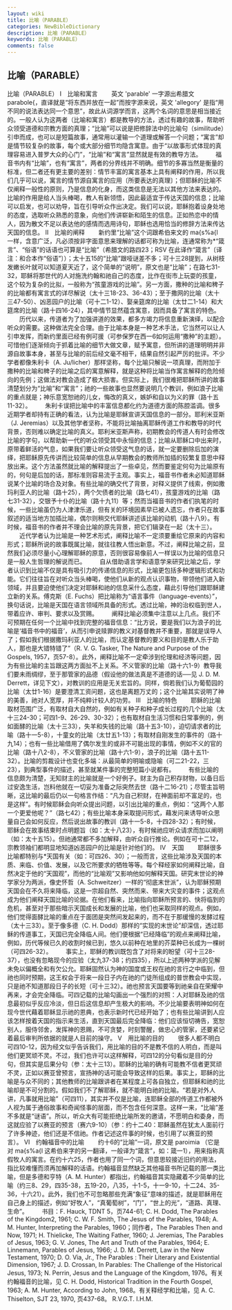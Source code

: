 ```yaml
---
layout: wiki
title: 比喻（PARABLE）
categories: NewBibleDictionary
description: 比喻（PARABLE）
keywords: 比喻（PARABLE）
comments: false
---
```


## 比喻（PARABLE）



比喻（PARABLE）
Ⅰ　比喻和寓言
　　英文 'parable' 一字源出希腊文 parabole{，直译就是“将东西并放在一起”而按字源来说，英文 'allegory' 是指“用不同的说法表达同一个意思”，故此从词源学而言，这两个名词的意思是相当接近的。一般人认为这两者（比喻和寓言）都是教导的方法，透过有趣的故事，帮助听众领受道德和宗教方面的真理；“比喻”可以说是把修辞法中的比喻句（similitude）引申而成，也可以是短篇故事，通常用以灌输一个道理或解答一个问题；“寓言”却是情节较复杂的故事，每个或大部分细节均隐含寓意。由于“以故事形式体现的真理容易进入普罗大众的心门”，“比喻”和“寓言”显然就是有效的教导方法。
　　福音书内有“比喻”，也有“寓言”，两者的分界线并不明确。细节的多寡当然是衡量的标准，但二者还有更主要的差别：情节丰富的寓言基本上具有阐释的作用，所以我们几乎可以说，寓言的情节源自寓言的应用〔所要表达的真理〕；但耶稣的比喻不仅阐释一般性的原则，乃是信息的化身，而这类信息是无法以其他方法来表达的。比喻的作用是给人当头棒喝，教人有新领悟，因此最适宜于传达天国的信息；比喻可以启发，也可以劝导，旨在引导听众作出决定。我们可以说，耶稣抱着设身处地的态度，选取听众熟悉的意象，向他们传讲崭新和陌生的信息。正如热恋中的情人，因为散文不足以表达他的感情而选用诗句，耶稣也选用恰当的修辞方法来传达天国的信息。
Ⅱ　比喻的阐释
　　新约里“比喻”这个词跟希伯来文的 ma{s%a{l 一样，含意广泛，凡必须按非字面意思来理解的话都可称为比喻，连通常称为*“箴言”、“俗语”的话语也可算是“比喻”（希腊文的路四23；RSV 在此译作“箴言”〔译注：和合本作“俗语”〕）；太十五15的“比喻”跟哑谜差不多；可十三28提到，从树枝发嫩长叶就可以知道夏天近了，这个简单的“说明”，原文也是“比喻”；在路七31-32，耶稣将那世代的人对施洗约翰和祂自己的态度，比作在街市上玩耍的孩童，这个较为复杂的比拟，一般称为“孩童游戏的比喻”。另一方面，撒种的比喻和稗子的比喻都有寓言式的详尽解说（太十三18-23、36-43）；至于撒网的比喻（太十三47-50）、凶恶园户的比喻（可十二1-12）、娶亲筵席的比喻（太廿二1-14）和大筵席的比喻（路十四16-24），其中情节显然蕴含寓意，因而具备了寓言的特色。
　　历代以来，传道者为了加强讲道的效果，都多方竭力将信息重新演绎，以配合听众的需要。这种做法完全合理。由于比喻本身是一种艺术手法，它当然可以让人引申发挥，而新约里面已经有例可援（可参保罗在西一6如何运用“撒种”的主题）。可惜他们逐渐倾向于抓着比喻的细节大做文章，赋予寓意，但所讲的道理明明并非源自故事本身，甚至与比喻的前后经文毫不相干，结果自然引起严厉的批评。不少学者都像朱利卡（A. Ju/licher）那样坚称，每个比喻只解说一项真理，而附加于撒种的比喻和稗子的比喻之后的寓意解释，就是这种将比喻当作寓言解释的危险倾向的先例；这做法对教会造成了极大损害。但实际上，我们很难把耶稣所讲的故事清楚划分为“比喻”和“寓言”；祂的一些故事也显然要说明几个教训，例如浪子比喻的重点就是；神乐意宽恕祂的儿女，悔改的真义，嫉妒和自以为义的罪（路十五11-32）。
　　朱利卡误把比喻中的丰富信息都化约为道德方面的陈腔滥调。很多近期学者却持有正确的看法，认为比喻是耶稣宣讲天国信息的一部分。耶利米亚斯（J. Jeremias）以及其他学者坚称，不能将比喻抽离耶稣传道工作和教导的时代背景，否则难以确定比喻的真义。耶利米亚斯声称，初期教会的传道人有时会修改比喻的字句，以帮助新一代的听众领受其中永恒的信息；比喻从耶稣口中出来时，原带着鲜活的气息，如果我们要让听众领受这气息的话，就一定要删除后加的演绎，把耶稣原先传讲而比较简单的信息从早期教会的教师所加插的较繁复意思中释放出来。这个方法虽然就比喻的解释提出了一些卓见，然而要鉴定何句为比喻原有的，何句是后加的话，那标准则容易流于主观。事实上，福音书作者未必知道耶稣说某个比喻的场合及对象。有些比喻的确交代了背景，对释义提供了线索，例如撒玛利亚人的比喻（路十25），两个欠债者的比喻（路七41），孩童游戏的比喻（路七31-32），交银予十仆的比喻（路十九11）等；然而当福音书的作者们执笔的时候，一些比喻虽仍为人津津乐道，但有关的环境因素早已被人遗忘，作者只在故事叙述的适当地方加插比喻，偶尔则稍交代耶稣讲述该比喻的动机（路十八9）。有时候，福音书的作者并不理会比喻的原先背景，把它们辑录在一起（太十三）。
　　近代学者认为比喻是一种艺术形式，阐释比喻不一定须要重绘它原来的内容和形式；耶稣所说的故事既属比喻，就往往教人悟出新意。不过，阐释比喻之前，显然我们必须尽量小心理解耶稣的原意，否则很容易像前人一样误以为比喻的信息只是一般人生哲理的解说而已。
　　自从借助语言学和语意学来研究比喻之后，学者认识到比喻不仅是具有吸引力的传递信息的形式，比喻更包括多种逻辑形式和功能。它们往往旨在对听众当头棒喝，使他们从新的观点认识事物，带领他们进入新领域，并且要迫使他们决定对耶稣和祂的信息采什么态度，藉此引导他们跟耶稣建立新的关系。傅克斯（E. Fuchs）把比喻称为“语言事件（language-events）”，换句话说，比喻是天国在语言领域所具备的形式。透过比喻，神的治权临到世人，带着应许、审判、要求以及赏赐。
　　阐释比喻必须集中注意以上几点。我们不可预期在任何一个比喻中找到完整的福音信息：“比方说，要是我们以为浪子的比喻是‘福音书中的福音’，从而引申说赎罪的教义对基督教并不重要，那就是误导人了；假如我们根据撒玛利亚人的比喻，而认定基督教的要义和目的是教人乐于助人，那也是大错特错了”（R. V. G. Tasker, The Nature and Purpose of the Gospels,
1957，页57-8）。此外，阐释比喻不一定牵涉到伦理和经济等问题，因为有些比喻的主旨跟这两方面扯不上关系。不义管家的比喻（路十六1-9）教导我们要未雨绸缪，至于那管家的品德（假设他的做法真是不道德的话──见 J. D. M. Derrett，详见下文），对教训的应用是无关宏旨的。同样，倘若我们认为葡萄园的比喻（太廿1-16）是要澄清工资问题，这也是离题万丈的；这个比喻其实说明了神的美善，祂对人宽厚，并不纯粹计较人的功劳。
Ⅲ　比喻的特色
　　耶稣的比喻取材范围广泛，有取材自大自然的，例如有关种子和种子成长过程的几个比喻（太十三24-30；可四1-9、26-29、30-32）；也有取材自生活习惯和日常事例的，例如面酵的比喻（太十三33），失羊和失钱的比喻（路十五3-10），迫切请求者的比喻（路十一5-8），十童女的比喻（太廿五1-13）；有取材自刚发生的事件的（路十九14）；也有一些比喻借用了偶尔发生的或非不可能出现的事情，例如不义的官的比喻（路十八2-8），不义管家的比喻（路十六1-9），浪子的比喻（路十五11-32）。比喻的剪裁设计也变化多端：从最简单的明喻或隐喻（可二21-22，三23），到典型事件的描述，甚至就某件事的完整短篇小说都有。
　　有些比喻的信息颇为清楚，无知财主的比喻就是一个好例子。财主为自己积存财物，以备日后过安逸生活，岂料他就在一切妥为准备之际突然去世（路十二16-21）；尽管主旨明晰，这比喻的最后仍以一句格言作结：“凡为自己积财，在神面前却不富足的，也是这样”。有时候耶稣会向听众提出问题，以引出比喻的重点，例如：“这两个人那一个更爱他呢？”（路七42）；有些比喻本身采取提问形式，藉发问来诱导听众思量自己会如何反应，然后说出故事的教训（路十一5-8，十四28-32）；有时候，耶稣会在故事结束时点明题旨（如：太十八23），有时候祂应听众请求而加以阐明（如：太十五15）。但祂通常都不多加解释，由听众自行推论。例如在可十二12，宗教领袖们都明显地知道凶恶园户的比喻是针对他们的。
Ⅳ　天国
　　耶稣很多比喻都特别与*天国有关（如：可四26、30）；一般而言，这些比喻涉及天国的本质、来临、价值、发展，以及它所要求的牺牲等等。每个释经家如何阐释比喻，自然决定于他的“天国观”，而他的“比喻观”又影响他如何解释天国。研究末世论的神学家分为两派，像史怀哲（A. Schweitzer）一样的“彻底末世派”，认为耶稣预期天国会在不久将来降临，这是一宗超自然、突然而来、带来大灾变的事件；这观点成为他们阐释天国比喻的论据。在他们看来，比喻指向耶稣所预言的、快将临到的危机，甚至对于那些暗示天国成长和发展的比喻，他们也采取同样的观点。例如，他们觉得面酵比喻的重点在于面团是突然间发起来的，而不在于那缓慢的发酵过程（太十三33）。至于像多德（C. H. Dodd）那样的“实现的末世论”却深信，透过耶稣的传道事工，天国已完全降临人间。他们便根据“已经降临”的观点来阐释比喻，例如，历代等候已久的收割时候已到，悠久以前种在地里的芥菜种已长成为一棵树（可四26-32）。
　　事实上，耶稣的教训既包含了对将来的盼望（可十三28-37），也没有忽略现今的应验（太九37-38；约四35），所以上述两种学派的见解未免以偏概全和有欠公允。耶稣固然认为神的国度或王权在祂的言行之中临到，但祂也同时预期，这王权会于将来一段日子内在祂的门徒所组成的普世教会中实现，只是祂不知道那段日子的长短（可十三32）。祂也预言天国要等到祂亲自在荣耀中再来，才会完全降临。可四记载的比喻勾画出一个强烈的对照：人对耶稣及祂的信息最初似乎反应冷淡，但日后这信息却产生极大的影响。不少比喻要表明神如何在现今世代藉着耶稣显示祂的恩典，也表示新时代已经开始了；也有些比喻讲到人应该怎样按着天国的指示来生活，直到天国最后完全降临：他们应该恒切祷告，宽恕别人，服侍邻舍，发挥神的恩赐，不可贪婪，时刻警醒，做忠心的管家，还要紧记着最后审判所依据的就是人目前的操守。
Ⅴ　用比喻的目的
　　很多人都不明白可四10-12，因为经文似乎告诉我们，用比喻的目的不是教不信的人明白，而是叫他们更冥顽不灵。不过，我们也许可以这样解释，可四12的分句看似是目的分句，但其实是后果分句（参：太十三13）。耶稣的比喻的确有可能教不信者更冥顽不灵，正如以赛亚曾预言，宣扬神的话可能会导致这样的后果。事实上，耶稣的比喻是与众不同的；其他教师的比喻跟讲者在某程度上可各自独立，但耶稣和祂的比喻却是不可分割的。假如我们不了解耶稣，就不能明白祂的比喻。“若是对外人讲，凡事就用比喻”（可四11），其实并不仅是比喻，连耶稣全部的传道工作都被外人视为属于通俗故事和奇闻怪事的层面，而不包含任何深意。这样一来，“比喻”差不多就是“谜语”。所以，听众大有可能拒绝比喻所发的邀请，不愿明白和委身，而这就应验了以赛亚的预言（赛六9-10）（参：约十二40：耶稣虽然在犹太人面前行了许多神迹，他们还是不信祂。作者记述这件事的时候，也引用了以赛亚的预言）。
Ⅵ　约翰福音中的比喻
　　约十6的“比喻”一词，原文是 paroimia （它是对 ma{s%a{l 这希伯来字的另一翻译，一般译为“箴言”，如：箴一1），用来指称真假牧人的寓言。在约十六25，作者也用了同一个词，但意思较接近旧约的用法，指比较难懂而须再加解释的话语。约翰福音显然缺乏其他福音书所记载的那一类比喻，但是多德和亨特（A. M. Hunter）都指出，约翰福音其实隐藏着不少简单的比喻（约三8、29，四35-38，五19-20，八35，十1-5，十一9-10，十二24、35-36，十六21）。此外，我们也不可忽略那些充满“象征”意味的描述，就是耶稣用在自己身上的描述，例如“好牧人”，“真葡萄树”，“门”，“世上的光”，“道路、真理、生命”。
　　书目：F. Hauck, TDNT 5，页744-61; C. H. Dodd, The Parables of the Kingdom2, 1961; C.
W. F. Smith, The Jesus of the Parables,
1948; A. M. Hunter, Interpreting the
Parables, 1960；同作者，The Parables
Then and Now,
1971; H. Thielicke, The Waiting Father,
1960; J. Jeremias, The Parables of Jesus,
1963; G. V. Jones, The Art and Truth of
the Parables, 1964; E. Linnemann, Parables
of Jesus, 1966; J. D. M. Derrett, Law
in the New Testament, 1970; D. O. Via, Jr., The Parables : Their Literary and Existential Dimension, 1967; J.
D. Crossan, In Parables: The Challenge of
the Historical Jesus, 1973; N. Perrin, Jesus
and the Language of the Kingdom, 1976。有关约翰福音的比喻，见 C. H. Dodd, Historical Tradition in the Fourth Gospel,
1963; A. M. Hunter, According to John,
1968。有关释经学和比喻，见 A. C. Thiselton, SJT 23,
1970, 页437-68。
R.V.G.T.
I.H.M.



